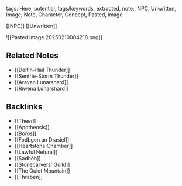 tags: Here, potential, tags/keywords, extracted, note:, NPC, Unwritten, Image, Note, Character, Concept, Pasted, image

[[NPC]]
[[Unwritten]]

![[Pasted image 20250210004218.png]]

## Related Notes
- [[Delfin-Hail Thunder]]
- [[Sentrie-Storm Thunder]]
- [[Aravan Lunarshard]]
- [[Riwena Lunarshard]]

## Backlinks
- [[Theer]]
- [[Apotheosis]]
- [[Boros]]
- [[Fodbgen an Drasiel]]
- [[Heartstone Chamber]]
- [[Lawful Netural]]
- [[Sadhéh]]
- [[Stonecarvers’ Guild]]
- [[The Quiet Mountain]]
- [[Thraben]]